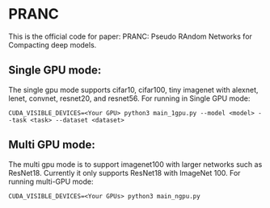 # PRANC

This is the official code for paper: PRANC: Pseudo RAndom Networks for Compacting deep models. 

## Single GPU mode:

The single gpu mode supports cifar10, cifar100, tiny imagenet with alexnet, lenet, convnet, resnet20, and resnet56. For running in Single GPU mode:

```
CUDA_VISIBLE_DEVICES=<Your GPU> python3 main_1gpu.py --model <model> --task <task> --dataset <dataset>
```

## Multi GPU mode:

The multi gpu mode is to support imagenet100 with larger networks such as ResNet18. Currently it only supports ResNet18 with ImageNet 100. For running multi-GPU mode:

```
CUDA_VISIBLE_DEVICES=<Your GPUs> python3 main_ngpu.py 
```

